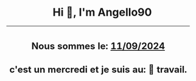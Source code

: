 <h1 align='center'>Hi 👋, I'm Angello90</h1>
<div align='center'>

|<h2 align='center'>Nous sommes le: <u>11/09/2024</u></h2><h2 align='center'>c'est un mercredi et je suis au: 🏢 travail.</h2>|
|---
</div>